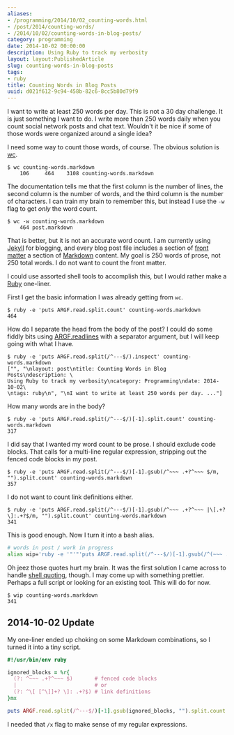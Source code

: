 ```yaml
---
aliases:
- /programming/2014/10/02_counting-words.html
- /post/2014/counting-words/
- /2014/10/02/counting-words-in-blog-posts/
category: programming
date: 2014-10-02 00:00:00
description: Using Ruby to track my verbosity
layout: layout:PublishedArticle
slug: counting-words-in-blog-posts
tags:
- ruby
title: Counting Words in Blog Posts
uuid: d021f612-9c94-458b-82c6-8cc5b80d79f9
---
```


I want to write at least 250 words per day. This is not a 30 day
challenge. It is just something I want to do. I write more than 250
words daily when you count social network posts and chat
text. Wouldn't it be nice if some of those words were organized around
a single idea?
<!--more-->

[wc]: http://en.wikipedia.org/wiki/Wc_(Unix)

I need some way to count those words, of course. The obvious solution
is [wc][].

    $ wc counting-words.markdown
        106     464    3108 counting-words.markdown

The documentation tells me that the first column is the number of
lines, the second column is the number of words, and the third column
is the number of characters. I can train my brain to remember this,
but instead I use the `-w` flag to get *only* the word count.

    $ wc -w counting-words.markdown
        464 post.markdown

[Jekyll]: http://jekyllrb.com/
[front matter]: http://jekyllrb.com/docs/frontmatter/
[Markdown]: http://daringfireball.net/projects/markdown/

That is better, but it is not an accurate word count. I am currently
using [Jekyll][] for blogging, and every blog post file includes a
section of [front matter][] a section of [Markdown][] content. My goal is 250
words of prose, not 250 total words. I do not want to count the front matter.

[Ruby]: https://www.ruby-lang.org/

I could use assorted shell tools to accomplish this, but I would
rather make a [Ruby][] one-liner.

First I get the basic information I was already getting from `wc`.

    $ ruby -e 'puts ARGF.read.split.count' counting-words.markdown
    464

[ARGF.readlines]: http://ruby-doc.org/core-2.1.3/ARGF.html#method-i-readlines

How do I separate the head from the body of the post? I could do some
fiddly bits using [ARGF.readlines][] with a separator argument, but I
will keep going with what I have.

    $ ruby -e 'puts ARGF.read.split(/^---$/).inspect' counting-words.markdown
    ["", "\nlayout: post\ntitle: Counting Words in Blog Posts\ndescription: \
    Using Ruby to track my verbosity\ncategory: Programming\ndate: 2014-10-02\
    \ntags: ruby\n", "\nI want to write at least 250 words per day. ..."]

How many words are in the body?

    $ ruby -e 'puts ARGF.read.split(/^---$/)[-1].split.count' counting-words.markdown
    317

I did say that I wanted my word count to be prose. I should exclude
code blocks. That calls for a multi-line regular expression, stripping
out the fenced code blocks in my post.

    $ ruby -e 'puts ARGF.read.split(/^---$/)[-1].gsub(/^~~~ .+?^~~~ $/m, "").split.count' counting-words.markdown
    357

I do not want to count link definitions either.

    $ ruby -e 'puts ARGF.read.split(/^---$/)[-1].gsub(/^~~~ .+?^~~~ |\[.+?\]:.+?$/m, "").split.count' counting-words.markdown
    341

This is good enough. Now I turn it into a bash alias.

``` bash
# words in post / work in progress
alias wip='ruby -e '"'"'puts ARGF.read.split(/^---$/)[-1].gsub(/^(~~~ .+?^~~~ |\[.+?\]:.+?)$/m, "").split.count'"'"
```

[shell quoting]: http://stackoverflow.com/a/1250279/285810

Oh jeez those quotes hurt my brain. It was the first solution I came
across to handle [shell quoting][], though. I may come up with
something prettier. Perhaps a full script or looking for an existing
tool. This will do for now.

    $ wip counting-words.markdown
    341

## 2014-10-02 Update

My one-liner ended up choking on some Markdown combinations, so I
turned it into a tiny script.

``` ruby
#!/usr/bin/env ruby

ignored_blocks = %r{
  (?: ^~~~ .+?^~~~ $)       # fenced code blocks
  |                         # or
  (?: ^\[ [^\]]+? \]: .+?$) # link definitions
}mx

puts ARGF.read.split(/^---$/)[-1].gsub(ignored_blocks, "").split.count
```

I needed that `/x` flag to make sense of my regular expressions.
